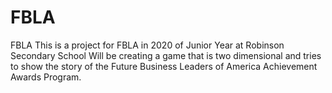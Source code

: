 # FBLA
FBLA
This is a project for FBLA in 2020 of Junior Year at Robinson Secondary School
Will be creating a game that is two dimensional and tries to show the story of the Future Business Leaders of America Achievement Awards Program.
